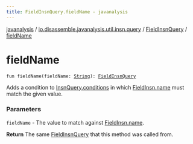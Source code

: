 ```yaml
---
title: FieldInsnQuery.fieldName - javanalysis
---
```


[javanalysis](../../index.html) / [io.disassemble.javanalysis.util.insn.query](../index.html) / [FieldInsnQuery](index.html) / [fieldName](./field-name.html)

# fieldName

`fun fieldName(fieldName: `[`String`](https://kotlinlang.org/api/latest/jvm/stdlib/kotlin/-string/index.html)`): `[`FieldInsnQuery`](index.html)

Adds a condition to [InsnQuery.conditions](../-insn-query/conditions.html) in which [FieldInsn.name](../../io.disassemble.javanalysis.insn/-field-insn/name.html) must match the given value.

### Parameters

`fieldName` - The value to match against [FieldInsn.name](../../io.disassemble.javanalysis.insn/-field-insn/name.html).

**Return**
The same [FieldInsnQuery](index.html) that this method was called from.

